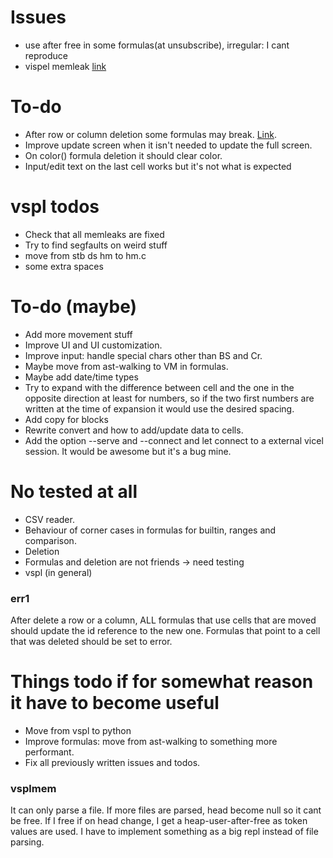 # Issues
* use after free in some formulas(at unsubscribe), irregular: I cant reproduce
* vispel memleak [link](#vsplmem)

# To-do
* After row or column deletion some formulas may break. [Link](#err1).
* Improve update screen when it isn't needed to update the full screen.
* On color() formula deletion it should clear color.
* Input/edit text on the last cell works but it's not what is expected

# vspl todos
* Check that all memleaks are fixed
* Try to find segfaults on weird stuff
* move from stb ds hm to hm.c
* some extra spaces

# To-do (maybe)
* Add more movement stuff
* Improve UI and UI customization.
* Improve input: handle special chars other than BS and Cr.
* Maybe move from ast-walking to VM in formulas.
* Maybe add date/time types
* Try to expand with the difference between cell and the one in the opposite
  direction at least for numbers, so if the two first numbers are written
  at the time of expansion it would use the desired spacing.
* Add copy for blocks
* Rewrite convert and how to add/update data to cells.
* Add the option --serve and --connect and let connect to a external vicel
  session. It would be awesome but it's a bug mine.

# No tested at all
* CSV reader.
* Behaviour of corner cases in formulas for builtin, ranges and comparison.
* Deletion
* Formulas and deletion are not friends -> need testing
* vspl (in general)

### err1
After delete a row or a column, ALL formulas that use cells that are moved
should update the id reference to the new one. Formulas that point to a cell
that was deleted should be set to error. 

# Things todo if for somewhat reason it have to become useful
* Move from vspl to python
* Improve formulas: move from ast-walking to something more performant. 
* Fix all previously written issues and todos.

### vsplmem
It can only parse a file. If more files are parsed, head become null so it cant
be free. If I free if on head change, I get a heap-user-after-free as token
values are used. I have to implement something as a big repl instead of file
parsing. 

